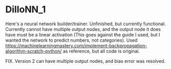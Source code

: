 # DilloNN_1
Here's a neural network builder/trainer. Unfinished, but currently functional. Currently cannot have multiple output nodes, and the output node it does have must be a linear activation (This goes against the guide I used, but I wanted the network to predict numbers, not categories). Used https://machinelearningmastery.com/implement-backpropagation-algorithm-scratch-python/ as reference, but all code is original. 

FIX. Version 2 can have multiple output nodes, and bias error was resolved. 
